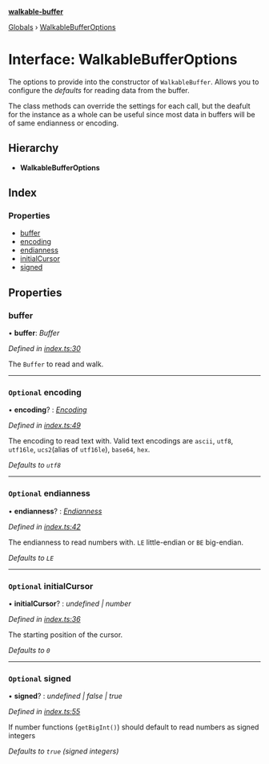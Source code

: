 **[walkable-buffer](../README.md)**

[Globals](../README.md) › [WalkableBufferOptions](walkablebufferoptions.md)

# Interface: WalkableBufferOptions

The options to provide into the constructor of `WalkableBuffer`.
Allows you to configure the _defaults_ for reading data from the buffer.

The class methods can override the settings for each call, but the deafult for the instance as a whole
can be useful since most data in buffers will be of same endianness or encoding.

## Hierarchy

* **WalkableBufferOptions**

## Index

### Properties

* [buffer](walkablebufferoptions.md#buffer)
* [encoding](walkablebufferoptions.md#optional-encoding)
* [endianness](walkablebufferoptions.md#optional-endianness)
* [initialCursor](walkablebufferoptions.md#optional-initialcursor)
* [signed](walkablebufferoptions.md#optional-signed)

## Properties

###  buffer

• **buffer**: *Buffer*

*Defined in [index.ts:30](https://github.com/oBusk/walkable-buffer/blob/03ae00d/src/index.ts#L30)*

The `Buffer` to read and walk.

___

### `Optional` encoding

• **encoding**? : *[Encoding](../README.md#encoding)*

*Defined in [index.ts:49](https://github.com/oBusk/walkable-buffer/blob/03ae00d/src/index.ts#L49)*

The encoding to read text with.
Valid text encodings are `ascii`, `utf8`, `utf16le`, `ucs2`(alias of `utf16le`), `base64`, `hex`.

_Defaults to `utf8`_

___

### `Optional` endianness

• **endianness**? : *[Endianness](../README.md#endianness)*

*Defined in [index.ts:42](https://github.com/oBusk/walkable-buffer/blob/03ae00d/src/index.ts#L42)*

The endianness to read numbers with. `LE` little-endian or `BE` big-endian.

_Defaults to `LE`_

___

### `Optional` initialCursor

• **initialCursor**? : *undefined | number*

*Defined in [index.ts:36](https://github.com/oBusk/walkable-buffer/blob/03ae00d/src/index.ts#L36)*

The starting position of the cursor.

_Defaults to `0`_

___

### `Optional` signed

• **signed**? : *undefined | false | true*

*Defined in [index.ts:55](https://github.com/oBusk/walkable-buffer/blob/03ae00d/src/index.ts#L55)*

If number functions (`getBigInt()`) should default to read numbers as signed integers

_Defaults to `true` (signed integers)_